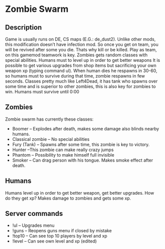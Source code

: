# Zombie Swarm

## Description

Game is usually runs on DE, CS maps  (E.G.:  de_dust2). Unlike other mods, this modification doesn’t have infection mod. So once you get on team, you will be revived after some you die. Thats why kill or be killed. Play as team, on this gamemod teamwork is key. Zombies gets random classes with special abilities. Humans must to level up in order to get better weapons  It is possible to get various upgrades from shop items but sacrificing your own weapon xp (typing command ul). When human dies he respawns in 30-60, so humans must to survive during that time, zombie respawns in few seconds. Classes pretty much like Left4Dead, it has tank who spawns over some time and is superior to other zombies, this is also key for zombies to win. Humans must survive until 0:00

## Zombies

Zombie swarm has currently these classes:
* Boomer – Explodes after death, makes some damage also blinds nearby humans.
* Classical zombie – No special abilities
* Fury (Tank) – Spawns after some time, this zombie is key to victory.
* Hunter –This zombie can make really crazy jumps
* Phantom – Possibility to make himself full invisible
* Smoker – Can drag person with his tongue. Makes smoke effect after death.

## Humans

Humans level up in order to get better weapon, get better upgrades. How do they get xp? Makes damage to zombies and gets some xp.

## Server commands

* !ul – Upgrades menu
* !guns – Reopens guns menu if closed by mistake
* !top10 – Can see top 10 players by level and xp
* !level – Can see own level and xp (edited)